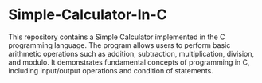 # Simple-Calculator-In-C
This repository contains a Simple Calculator implemented in the C programming language. The program allows users to perform basic arithmetic operations such as addition, subtraction, multiplication, division, and modulo. It demonstrates fundamental concepts of programming in C, including input/output operations and condition of statements.
